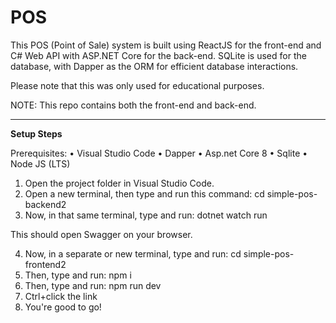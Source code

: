 # POS
This POS (Point of Sale) system is built using ReactJS for the front-end and C# Web API with ASP.NET Core for the back-end. SQLite is used for the database, with Dapper as the ORM for efficient database interactions.

Please note that this was only used for educational purposes.

NOTE: This repo contains both the front-end and back-end.

____________________

**Setup Steps**

Prerequisites:
• Visual Studio Code
• Dapper
• Asp.net Core 8
• Sqlite
• Node JS (LTS)

1. Open the project folder in Visual Studio Code.
2. Open a new terminal, then type and run this command: cd simple-pos-backend2
3. Now, in that same terminal, type and run: dotnet watch run

This should open Swagger on your browser.

4. Now, in a separate or new terminal, type and run: cd simple-pos-frontend2
5. Then, type and run: npm i
6. Then, type and run: npm run dev
7. Ctrl+click the link
8. You're good to go!




